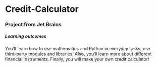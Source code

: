 # Credit-Calculator  
### Project from Jet Brains  
##### Learning outcomes  
You’ll learn how to use mathematics and Python in everyday tasks, use third-party modules and libraries. Also, you’ll learn more about different financial instruments. Finally, you will make your own credit calculator!
